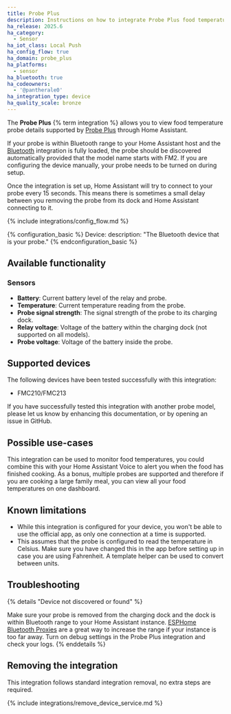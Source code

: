 ```yaml
---
title: Probe Plus
description: Instructions on how to integrate Probe Plus food temperature probes into Home Assistant.
ha_release: 2025.6
ha_category:
  - Sensor
ha_iot_class: Local Push
ha_config_flow: true
ha_domain: probe_plus
ha_platforms:
  - sensor
ha_bluetooth: true
ha_codeowners:
  - '@pantherale0'
ha_integration_type: device
ha_quality_scale: bronze
---
```


The **Probe Plus** {% term integration %} allows you to view food temperature probe details supported by [Probe Plus](https://play.google.com/store/apps/details?id=com.yscoco.thermoex) through Home Assistant.

If your probe is within Bluetooth range to your Home Assistant host and the [Bluetooth](/integrations/bluetooth) integration is fully loaded, the probe should be discovered automatically provided that the model name starts with FM2. If you are configuring the device manually, your probe needs to be turned on during setup. 

Once the integration is set up, Home Assistant will try to connect to your probe every 15 seconds. This means there is sometimes a small delay between you removing the probe from its dock and Home Assistant connecting to it.

{% include integrations/config_flow.md %}

{% configuration_basic %}
Device:
  description: "The Bluetooth device that is your probe."
{% endconfiguration_basic %}

## Available functionality

### Sensors

- **Battery**: Current battery level of the relay and probe.
- **Temperature**: Current temperature reading from the probe.
- **Probe signal strength**: The signal strength of the probe to its charging dock.
- **Relay voltage**: Voltage of the battery within the charging dock (not supported on all models).
- **Probe voltage**: Voltage of the battery inside the probe.

## Supported devices

The following devices have been tested successfully with this integration:

- FMC210/FMC213

If you have successfully tested this integration with another probe model, please let us know by enhancing this documentation, or by opening an issue in GitHub.

## Possible use-cases

This integration can be used to monitor food temperatures, you could combine this with your Home Assistant Voice to alert you when the food has finished cooking. As a bonus, multiple probes are supported and therefore if you are cooking a large family meal, you can view all your food temperatures on one dashboard.

## Known limitations

- While this integration is configured for your device, you won't be able to use the official app, as only one connection at a time is supported.
- This assumes that the probe is configured to read the temperature in Celsius. Make sure you have changed this in the app before setting up in case you are using Fahrenheit. A template helper can be used to convert between units.

## Troubleshooting

{% details "Device not discovered or found" %}

Make sure your probe is removed from the charging dock and the dock is within Bluetooth range to your Home Assistant instance. [ESPHome Bluetooth Proxies](https://esphome.io/components/bluetooth_proxy.html) are a great way to increase the range if your instance is too far away. Turn on debug settings in the Probe Plus integration and check your logs.
{% enddetails %}

## Removing the integration

This integration follows standard integration removal, no extra steps are required.

{% include integrations/remove_device_service.md %}
